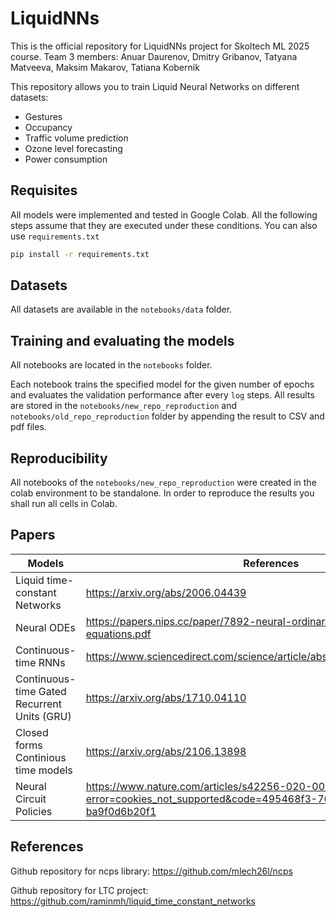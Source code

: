 # LiquidNNs
 
This is the official repository for LiquidNNs project for Skoltech ML 2025 course. Team 3 members: Anuar Daurenov, Dmitry Gribanov, Tatyana Matveeva, Maksim Makarov, Tatiana Kobernik

This repository allows you to train Liquid Neural Networks on different datasets:
- Gestures
- Occupancy
- Traffic volume prediction
- Ozone level forecasting
- Power consumption
## Requisites

All models were implemented and tested in Google Colab.
All the following steps assume that they are executed under these conditions. You can also use `requirements.txt`

```bash
pip install -r requirements.txt
```

## Datasets
All datasets are available in the ```notebooks/data``` folder.

## Training and evaluating the models 
All notebooks are located in the ```notebooks``` folder.

Each notebook trains the specified model for the given number of epochs and evaluates the validation performance after every ``log`` steps.
All results are stored in the ```notebooks/new_repo_reproduction``` and ```notebooks/old_repo_reproduction``` folder by appending the result to CSV and pdf files.

## Reproducibility
All notebooks of the ```notebooks/new_repo_reproduction``` were created in the colab environment to be standalone. In order to reproduce the results you shall run all cells in Colab. 

## Papers
| Models | References |
| ----- | ----- |
| Liquid time-constant Networks | https://arxiv.org/abs/2006.04439 |
| Neural ODEs | https://papers.nips.cc/paper/7892-neural-ordinary-differential-equations.pdf |
| Continuous-time RNNs | https://www.sciencedirect.com/science/article/abs/pii/S089360800580125X |
Continuous-time Gated Recurrent Units (GRU) | https://arxiv.org/abs/1710.04110 |
| Closed forms Continious time models | https://arxiv.org/abs/2106.13898 |
| Neural Circuit Policies | https://www.nature.com/articles/s42256-020-00237-3?error=cookies_not_supported&code=495468f3-76f3-414b-bf0f-ba9f0d6b20f1
## References

Github repository for ncps library: https://github.com/mlech26l/ncps

Github repository for LTC project: https://github.com/raminmh/liquid_time_constant_networks
